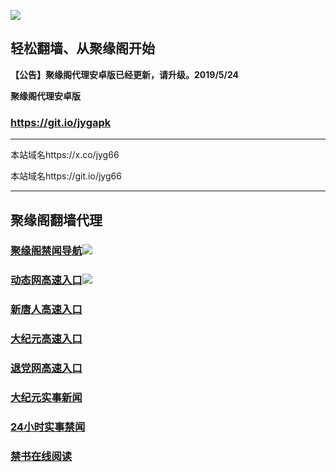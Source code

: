 ![](https://raw.githubusercontent.com/hao369/a/master/j.jpg)



## 轻松翻墙、从聚缘阁开始



**【公告】聚缘阁代理安卓版已经更新，请升级。2019/5/24**

 
**聚缘阁代理安卓版**
### https://git.io/jygapk  

***

本站域名https://x.co/jyg66 

本站域名https://git.io/jyg66



***




## 聚缘阁翻墙代理 



### [聚缘阁禁闻导航](https://123.fusyb.xyz)![](https://tup.vraet.cf/jyg.gif)



### [动态网高速入口](https://cold-sunset-4348.rew43fsa.workers.dev/-----http://hao149.ie99.eu.org/)![](https://tup.vraet.cf/jygdl.gif)


### [新唐人高速入口](https://cold-sunset-4348.rew43fsa.workers.dev/-----http://hao149.ie99.eu.org/)

### [大纪元高速入口](https://cold-sunset-4348.rew43fsa.workers.dev/-----http://hao149.ie99.eu.org/)

### [退党网高速入口](https://cold-sunset-4348.rew43fsa.workers.dev/-----http://hao149.ie99.eu.org/)






### [大纪元实事新闻](https://git.io/fjmgE)

### [24小时实事禁闻](https://git.io/fj3Go)

### [禁书在线阅读](https://git.io/fjJ5Z)






